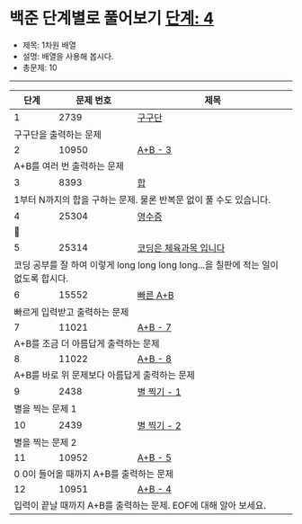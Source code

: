 # 백준 단계별로 풀어보기 [단계: 4](https://www.acmicpc.net/step/6)

- 제목: 1차원 배열
- 설명: 배열을 사용해 봅시다.
- 총문제: 10
---
<P>
  <table>
    <thead><tr><th>단계</th><th>문제 번호</th><th>제목</th></tr></thead>
    <tbody>
      <tr><td>1</td><td>2739</td><td><a href="https://www.acmicpc.net/problem/2739">구구단</a></td></tr>
      <tr><td colspan="3">구구단을 출력하는 문제</td></tr>
      <tr><td>2</td><td>10950</td><td><a href="https://www.acmicpc.net/problem/10950">A+B - 3</a></td></tr>
      <tr><td colspan="3">A+B를 여러 번 출력하는 문제</td></tr>
      <tr><td>3</td><td>8393</td><td><a href="https://www.acmicpc.net/problem/8393">합</a></td></tr>
      <tr><td colspan="3">1부터 N까지의 합을 구하는 문제. 물론 반복문 없이 풀 수도 있습니다.</td></tr>
      <tr><td>4</td><td>25304</td><td><a href="https://www.acmicpc.net/problem/25304">영수증</a></td></tr>
      <tr><td colspan="3">💸</td></tr>
      <tr><td>5</td><td>	25314</td><td><a href="https://www.acmicpc.net/problem/	25314">코딩은 체육과목 입니다</a></td></tr>
      <tr><td colspan="3">코딩 공부를 잘 하여 이렇게 long long long long...을 칠판에 적는 일이 없도록 합시다.</td></tr>
      <tr><td>6</td><td>15552</td><td><a href="https://www.acmicpc.net/problem/15552">빠른 A+B</a></td></tr>
      <tr><td colspan="3">빠르게 입력받고 출력하는 문제</td></tr>
      <tr><td>7</td><td>11021</td><td><a href="https://www.acmicpc.net/problem/11021">A+B - 7</a></td></tr>
      <tr><td colspan="3">A+B를 조금 더 아름답게 출력하는 문제</td></tr>
      <tr><td>8</td><td>11022</td><td><a href="https://www.acmicpc.net/problem/11022">A+B - 8</a></td></tr>
      <tr><td colspan="3">A+B를 바로 위 문제보다 아름답게 출력하는 문제</td></tr>
      <tr><td>9</td><td>2438</td><td><a href="https://www.acmicpc.net/problem/2438">별 찍기 - 1</a></td></tr>
      <tr><td colspan="3">별을 찍는 문제 1</td></tr>
      <tr><td>10</td><td>2439</td><td><a href="https://www.acmicpc.net/problem/2439">별 찍기 - 2</a></td></tr>
      <tr><td colspan="3">별을 찍는 문제 2</td></tr>
      <tr><td>11</td><td>10952</td><td><a href="https://www.acmicpc.net/problem/10952">A+B - 5</a></td></tr>
      <tr><td colspan="3">0 0이 들어올 때까지 A+B를 출력하는 문제</td></tr>
      <tr><td>12</td><td>10951</td><td><a href="https://www.acmicpc.net/problem/10951">A+B - 4</a></td></tr>
      <tr><td colspan="3">입력이 끝날 때까지 A+B를 출력하는 문제. EOF에 대해 알아 보세요.</td></tr>
    </tbody>
  </table>
</P>
